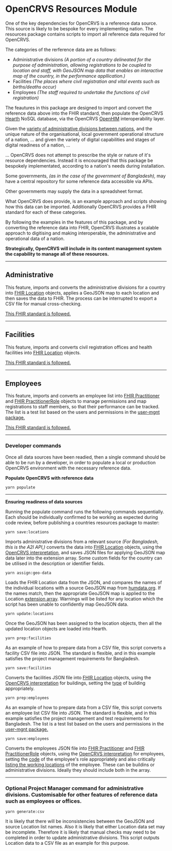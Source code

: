 # OpenCRVS Resources Module

One of the key dependencies for OpenCRVS is a reference data source. This source is likely to be bespoke for every implementing nation. The resources package contains scripts to import all reference data required for OpenCRVS.

The categories of the rerference data are as follows:

- Administrative divisions _(A portion of a country delineated for the purpose of administration, allowing registrations to be coupled to location and staff, with GeoJSON map data that enables an interactive map of the country, in the performance appllication.)_
- Facilities _(The places where civil registration and vital events such as births/deaths occur)_
- Employees _(The staff required to undertake the functions of civil registration)_

The feautures in this package are designed to import and convert the reference data above into the FHIR standard, then populate the OpenCRVS [Hearth](https://github.com/jembi/hearth) NoSQL database, via the OpenCRVS [OpenHIM](http://openhim.org/) interoperability layer.

Given the [variety of administrative divisions between nations](https://en.wikipedia.org/wiki/List_of_administrative_divisions_by_country), and the unique nature of the organisational, local government operational structure of a nation, ... and given the variety of digital capabilities and stages of digital readiness of a nation, ...

... OpenCRVS does not attempt to prescribe the style or nature of it's resource dependencies. Instead it is encouraged that this package be bespokely implementated, according to a nation's needs during installation.

Some governments, _(as in the case of the government of Bangladesh),_ may have a central repository for some reference data accessible via APIs.

Other governments may supply the data in a spreadsheet format.

What OpenCRVS does provide, is an example approach and scripts showing how this data can be imported. Additionally OpenCRVS provides a FHIR standard for each of these categories.

By following the examples in the features of this package, and by converting the reference data into FHIR, OpenCRVS illustrates a scalable approach to digitising and making interoperable, the administrative and operational data of a nation.

**Strategically, OpenCRVS will include in its content management system the capability to manage all of these resources.**

---

## Administrative

This feature, imports and converts the administrative divisions for a country into [FHIR Location](https://www.hl7.org/fhir/location.html) objects, applies a GeoJSON map to each location and then saves the data to FHIR. The process can be interrupted to export a CSV file for manual cross-checking.

[This FHIR standard is followed.](https://github.com/jembi/opencrvs-fhir-templates/blob/master/admin-structure/admin-structure-resource.jsonc)

---

## Facilities

This feature, imports and converts civil registration offices and health facilities into [FHIR Location](https://www.hl7.org/fhir/location.html) objects.

[This FHIR standard is followed.](https://github.com/jembi/opencrvs-fhir-templates/blob/master/offices/offices-resource.jsonc)

---

## Employees

This feature, imports and converts an employee list into [FHIR Practitioner](https://www.hl7.org/fhir/practitioner.html) and [FHIR PractitionerRole](https://www.hl7.org/fhir/practitionerrole.html) objects to manage permissions and map registrations to staff members, so that their performance can be tracked. The list is a test list based on the users and permissions in the [user-mgnt package.](https://github.com/jembi/OpenCRVS/blob/master/packages/user-mgnt/resources/populate.ts)

[This FHIR standard is followed.](https://github.com/jembi/opencrvs-fhir-templates/blob/master/employee/employee-resource.jsonc)

---

### Developer commands

Once all data sources have been readied, then a single command should be able to be run by a developer, in order to populate a local or production OpenCRVS environment with the necessary reference data.

**Populate OpenCRVS with reference data**

<!-- prettier-ignore -->
```yarn populate```

---

**Ensuring readiness of data sources**

Running the populate command runs the following commands sequentially. Each should be individually confirmed to be working as expected during code review, before publishing a countries resources package to master:

<!-- prettier-ignore -->
```yarn save:locations```

Imports administrative divisions from a relevant source _(For Bangladesh, this is the A2I API,)_ converts the data into [FHIR Location](https://www.hl7.org/fhir/location.html) objects, using the [OpenCRVS interpretation](https://github.com/jembi/opencrvs-fhir-templates/blob/master/admin-structure/admin-structure-resource.jsonc), and saves JSON files for applying GeoJSON map data later into the extension array. Some custom fields for the country can be utilised in the description or identifier fields.

<!-- prettier-ignore -->
```yarn assign:geo-data```

Loads the FHIR Location data from the JSON, and compares the names of the individual locations with a source GeoJSON map from [humdata.org](https://data.humdata.org/dataset/administrative-boundaries-of-bangladesh-as-of-2015). If the names match, then the appropriate GeoJSON map is applied to the Location [extension array](https://github.com/jembi/opencrvs-fhir-templates/blob/master/admin-structure/admin-structure-resource.jsonc#L36). Warnings will be listed for any location which the script has been unable to confidently map GeoJSON data.

<!-- prettier-ignore -->
```yarn update:locations```

Once the GeoJSON has been assigned to the location objects, then all the updated location objects are loaded into Hearth.

<!-- prettier-ignore -->
```yarn prep:facilities```

As an example of how to prepare data from a CSV file, this script converts a facility CSV file into JSON. The standard is flexible, and in this example satisfies the project management requirements for Bangladesh.

<!-- prettier-ignore -->
```yarn save:facilities```

Converts the facilities JSON file into [FHIR Location](https://www.hl7.org/fhir/location.html) objects, using the [OpenCRVS interpretation](https://github.com/jembi/opencrvs-fhir-templates/blob/master/admin-structure/admin-structure-resource.jsonc) for buildings, setting the [type](https://github.com/jembi/opencrvs-fhir-templates/blob/master/offices/offices-resource.jsonc#L18) of building appropriately.

<!-- prettier-ignore -->
```yarn prep:employees```

As an example of how to prepare data from a CSV file, this script converts an employee list CSV file into JSON. The standard is flexible, and in this example satisfies the project management and test requirements for Bangladesh. The list is a test list based on the users and permissions in the [user-mgnt package.](https://github.com/jembi/OpenCRVS/blob/master/packages/user-mgnt/resources/populate.ts)

<!-- prettier-ignore -->
```yarn save:employees```

Converts the employees JSON file into [FHIR Practitioner](https://www.hl7.org/fhir/practitioner.html) and [FHIR PractitionerRole](https://www.hl7.org/fhir/practitionerrole.html) objects, using the [OpenCRVS interpretation](https://github.com/jembi/opencrvs-fhir-templates/blob/master/employee/employee-resource.jsonc) for employees, setting the [code](https://github.com/jembi/opencrvs-fhir-templates/blob/master/employee/employee-resource.jsonc#L38) of the employee's role appropriately and also critically [listing the working locations](https://github.com/jembi/opencrvs-fhir-templates/blob/master/employee/employee-resource.jsonc#L43) of the employee. These can be buildins or administrative divisions. Ideally they should include both in the array.

---

### Optional Project Manager command for administrative divisions. Customisable for other features of reference data such as employees or offices.

<!-- prettier-ignore -->
```yarn generate:csv```

It is likely that there will be inconsistencies between the GeoJSON and source Location list names. Also it is likely that either Location data set may be incomplete. Therefore it is likely that manual checks may need to be completed in order to update administrative divisions. This script outputs Location data to a CSV file as an example for this purpose.
